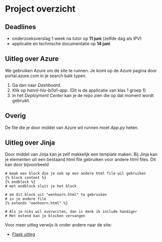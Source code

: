 # Project overzicht

## Deadlines
- onderzoeksverslag 1 week na tutor op **11 juni** (zelfde dag als IPV)
- applicatie en technische documentatie op **14 juni**


## Uitleg over Azure
We gebruiken Azure om de site te runnen. Je komt op de Azure pagina door portal.azure.com in je search balk typen.
1. Ga dan naar *Dashboard*.
2. Klik op *hannl-hlo-bi1a1-app*. (Dit is de applicatie van klas 1 groep 1)
3. In het *Deployment Center*  kan je de repo zien die op dat moment wordt gebruikt.

## Overig
De file die je door middel van Azure wil runnen moet *App.py* heten.

## Uitleg over Jinja
Door middel van Jinja kan je zelf makkelijk een template maken.
Bij Jinja kan je elementen uit een bestaand html file gebruiken voor andere html files.
Dit kan door bijvoorbeeld
```Jinja
# maak een block die je ook op een andere html file wil gebruiken
{% block content %} 
{% endblock %}
# met endblock sluit je het block

# om dit block uit "eenhoorn.html" te gebruiken
# in je andere file
{% extends "eenhoorn.html" %}

# Als je niks wil overwriten, dan is denk ik include handiger
# Met extend kan je blocken vervangen
```

Voor meer uitleg verwijs ik onder andere naar de site:
- [Flask uitleg](https://flask-navigation.readthedocs.io/en/latest/)
